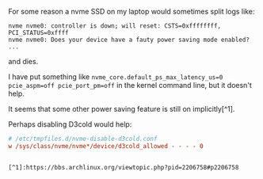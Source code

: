 For some reason a nvme SSD on my laptop would sometimes split logs like:
```
nvme nvme0: controller is down; will reset: CSTS=0xffffffff, PCI_STATUS=0xffff
nvme nvme0: Does your device have a fauty power saving mode enabled?
...
```
and dies.

I have put something like `nvme_core.default_ps_max_latency_us=0 pcie_aspm=off pcie_port_pm=off`
in the kernel command line, but it doesn't help.

It seems that some other power saving feature is still on implicitly[^1].

Perhaps disabling D3cold would help:
```ini
# /etc/tmpfiles.d/nvme-disable-d3cold.conf
w /sys/class/nvme/nvme*/device/d3cold_allowed - - - - 0
```


```

[^1]:https://bbs.archlinux.org/viewtopic.php?pid=2206758#p2206758
